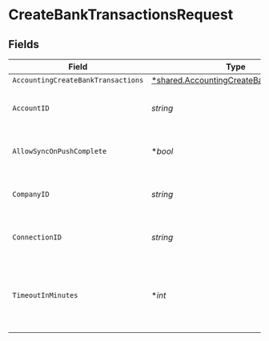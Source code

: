 # CreateBankTransactionsRequest


## Fields

| Field                                                                                                      | Type                                                                                                       | Required                                                                                                   | Description                                                                                                | Example                                                                                                    |
| ---------------------------------------------------------------------------------------------------------- | ---------------------------------------------------------------------------------------------------------- | ---------------------------------------------------------------------------------------------------------- | ---------------------------------------------------------------------------------------------------------- | ---------------------------------------------------------------------------------------------------------- |
| `AccountingCreateBankTransactions`                                                                         | [*shared.AccountingCreateBankTransactions](../../../pkg/models/shared/accountingcreatebanktransactions.md) | :heavy_minus_sign:                                                                                         | N/A                                                                                                        |                                                                                                            |
| `AccountID`                                                                                                | *string*                                                                                                   | :heavy_check_mark:                                                                                         | Unique identifier for an account.                                                                          | 13d946f0-c5d5-42bc-b092-97ece17923ab                                                                       |
| `AllowSyncOnPushComplete`                                                                                  | **bool*                                                                                                    | :heavy_minus_sign:                                                                                         | Allow a sync upon push completion.                                                                         |                                                                                                            |
| `CompanyID`                                                                                                | *string*                                                                                                   | :heavy_check_mark:                                                                                         | Unique identifier for a company.                                                                           | 8a210b68-6988-11ed-a1eb-0242ac120002                                                                       |
| `ConnectionID`                                                                                             | *string*                                                                                                   | :heavy_check_mark:                                                                                         | Unique identifier for a connection.                                                                        | 2e9d2c44-f675-40ba-8049-353bfcb5e171                                                                       |
| `TimeoutInMinutes`                                                                                         | **int*                                                                                                     | :heavy_minus_sign:                                                                                         | Time limit for the push operation to complete before it is timed out.                                      |                                                                                                            |